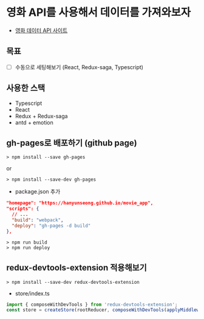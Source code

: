 # 영화 API를 사용해서 데이터를 가져와보자
- [영화 데이터 API 사이트](https://developers.themoviedb.org/3/getting-started)

## 목표
- [ ] 수동으로 세팅해보기 (React, Redux-saga, Typescript)

## 사용한 스택
- Typescript
- React
- Redux + Redux-saga
- antd + emotion

## gh-pages로 배포하기 (github page)
```
> npm install --save gh-pages
```
or
```
> npm install --save-dev gh-pages
```

- package.json 추가
```json
"homepage": "https://hanyunseong.github.io/movie_app",
"scripts": {
  // ...
  "build": "webpack",
  "deploy": "gh-pages -d build"
},
```

```
> npm run build
> npm run deploy
```

## redux-devtools-extension 적용해보기
```
> npm install --save-dev redux-devtools-extension
```

- store/index.ts
```js
import { composeWithDevTools } from 'redux-devtools-extension';
const store = createStore(rootReducer, composeWithDevTools(applyMiddleware(sagaMiddleware)));
```